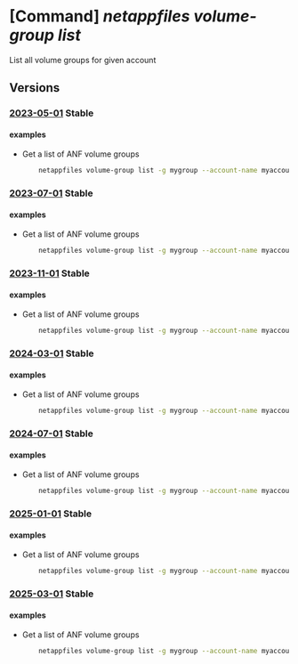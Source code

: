 # [Command] _netappfiles volume-group list_

List all volume groups for given account

## Versions

### [2023-05-01](/Resources/mgmt-plane/L3N1YnNjcmlwdGlvbnMve30vcmVzb3VyY2Vncm91cHMve30vcHJvdmlkZXJzL21pY3Jvc29mdC5uZXRhcHAvbmV0YXBwYWNjb3VudHMve30vdm9sdW1lZ3JvdXBz/2023-05-01.xml) **Stable**

<!-- mgmt-plane /subscriptions/{}/resourcegroups/{}/providers/microsoft.netapp/netappaccounts/{}/volumegroups 2023-05-01 -->

#### examples

- Get a list of ANF volume groups
    ```bash
        netappfiles volume-group list -g mygroup --account-name myaccountname
    ```

### [2023-07-01](/Resources/mgmt-plane/L3N1YnNjcmlwdGlvbnMve30vcmVzb3VyY2Vncm91cHMve30vcHJvdmlkZXJzL21pY3Jvc29mdC5uZXRhcHAvbmV0YXBwYWNjb3VudHMve30vdm9sdW1lZ3JvdXBz/2023-07-01.xml) **Stable**

<!-- mgmt-plane /subscriptions/{}/resourcegroups/{}/providers/microsoft.netapp/netappaccounts/{}/volumegroups 2023-07-01 -->

#### examples

- Get a list of ANF volume groups
    ```bash
        netappfiles volume-group list -g mygroup --account-name myaccountname
    ```

### [2023-11-01](/Resources/mgmt-plane/L3N1YnNjcmlwdGlvbnMve30vcmVzb3VyY2Vncm91cHMve30vcHJvdmlkZXJzL21pY3Jvc29mdC5uZXRhcHAvbmV0YXBwYWNjb3VudHMve30vdm9sdW1lZ3JvdXBz/2023-11-01.xml) **Stable**

<!-- mgmt-plane /subscriptions/{}/resourcegroups/{}/providers/microsoft.netapp/netappaccounts/{}/volumegroups 2023-11-01 -->

#### examples

- Get a list of ANF volume groups
    ```bash
        netappfiles volume-group list -g mygroup --account-name myaccountname
    ```

### [2024-03-01](/Resources/mgmt-plane/L3N1YnNjcmlwdGlvbnMve30vcmVzb3VyY2Vncm91cHMve30vcHJvdmlkZXJzL21pY3Jvc29mdC5uZXRhcHAvbmV0YXBwYWNjb3VudHMve30vdm9sdW1lZ3JvdXBz/2024-03-01.xml) **Stable**

<!-- mgmt-plane /subscriptions/{}/resourcegroups/{}/providers/microsoft.netapp/netappaccounts/{}/volumegroups 2024-03-01 -->

#### examples

- Get a list of ANF volume groups
    ```bash
        netappfiles volume-group list -g mygroup --account-name myaccountname
    ```

### [2024-07-01](/Resources/mgmt-plane/L3N1YnNjcmlwdGlvbnMve30vcmVzb3VyY2Vncm91cHMve30vcHJvdmlkZXJzL21pY3Jvc29mdC5uZXRhcHAvbmV0YXBwYWNjb3VudHMve30vdm9sdW1lZ3JvdXBz/2024-07-01.xml) **Stable**

<!-- mgmt-plane /subscriptions/{}/resourcegroups/{}/providers/microsoft.netapp/netappaccounts/{}/volumegroups 2024-07-01 -->

#### examples

- Get a list of ANF volume groups
    ```bash
        netappfiles volume-group list -g mygroup --account-name myaccountname
    ```

### [2025-01-01](/Resources/mgmt-plane/L3N1YnNjcmlwdGlvbnMve30vcmVzb3VyY2Vncm91cHMve30vcHJvdmlkZXJzL21pY3Jvc29mdC5uZXRhcHAvbmV0YXBwYWNjb3VudHMve30vdm9sdW1lZ3JvdXBz/2025-01-01.xml) **Stable**

<!-- mgmt-plane /subscriptions/{}/resourcegroups/{}/providers/microsoft.netapp/netappaccounts/{}/volumegroups 2025-01-01 -->

#### examples

- Get a list of ANF volume groups
    ```bash
        netappfiles volume-group list -g mygroup --account-name myaccountname
    ```

### [2025-03-01](/Resources/mgmt-plane/L3N1YnNjcmlwdGlvbnMve30vcmVzb3VyY2Vncm91cHMve30vcHJvdmlkZXJzL21pY3Jvc29mdC5uZXRhcHAvbmV0YXBwYWNjb3VudHMve30vdm9sdW1lZ3JvdXBz/2025-03-01.xml) **Stable**

<!-- mgmt-plane /subscriptions/{}/resourcegroups/{}/providers/microsoft.netapp/netappaccounts/{}/volumegroups 2025-03-01 -->

#### examples

- Get a list of ANF volume groups
    ```bash
        netappfiles volume-group list -g mygroup --account-name myaccountname
    ```
